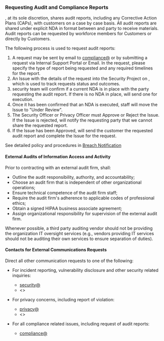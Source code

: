 ### Requesting Audit and Compliance Reports

, at its sole discretion, shares audit reports, including
any Corrective Action Plans (CAPs), with customers on a case by case
basis. All audit reports are shared under explicit NDA in  format
between  and party to receive materials. Audit reports can be requested
by  workforce members for Customers or directly by  Customers.

The following process is used to request audit reports:

1. A request may be sent by email to
   [compliance@](mailto:compliance@)
   or by submitting a request via  Internal Support Portal
   or Email. In the request, please specify the type of report being requested
   and any required timelines for the report.
2. An Issue with the details of the request into the  Security Project
   on , which is used to track requests status and outcomes.
3.  security team will confirm if a current NDA is in place with the
   party requesting the audit report. If there is no NDA in place,  will
   send one for execution.
4. Once it has been confirmed that an NDA is executed,  staff will move
   the  Issue to "Under Review".
5. The  Security Officer or Privacy Officer must Approve or Reject the
   Issue. If the Issue is rejected,  will notify the requesting party
   that we cannot share the requested report.
4. If the Issue has been Approved,  will send the customer the requested
   audit report and complete the  Issue for the request.

See detailed policy and procedures in [Breach Notification](breach.md)

#### External Audits of Information Access and Activity

Prior to contracting with an external audit firm,  shall:

* Outline the audit responsibility, authority, and accountability;
* Choose an audit firm that is independent of other organizational operations;
* Ensure technical competence of the audit firm staff;
* Require the audit firm's adherence to applicable codes of professional ethics;
* Obtain a signed HIPAA business associate agreement;
* Assign organizational responsibility for supervision of the external audit
  firm.

Whenever possible, a third party auditing vendor should not be providing the
organization IT oversight services (e.g., vendors providing IT services should
not be auditing their own services to ensure separation of duties).

#### Contacts for External Communications Requests

Direct all other communication requests to one of the following:

* For incident reporting, vulnerability disclosure and other security related
  inquiries:
    - [security@](mailto:security@)
    - <>

* For privacy concerns, including report of violation:
    - [privacy@](mailto:privacy@)
    - <>

* For all compliance related issues, including request of audit reports:
    - [compliance@](mailto:compliance@)
